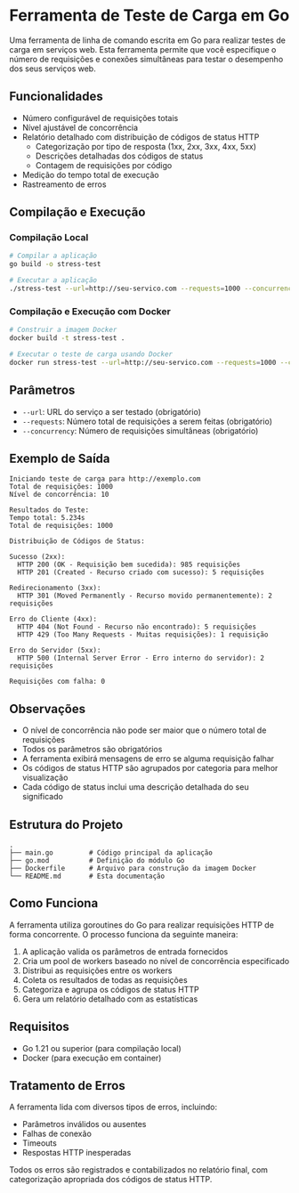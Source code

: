 # Ferramenta de Teste de Carga em Go

Uma ferramenta de linha de comando escrita em Go para realizar testes de carga em serviços web. Esta ferramenta permite que você especifique o número de requisições e conexões simultâneas para testar o desempenho dos seus serviços web.

## Funcionalidades

- Número configurável de requisições totais
- Nível ajustável de concorrência
- Relatório detalhado com distribuição de códigos de status HTTP
  - Categorização por tipo de resposta (1xx, 2xx, 3xx, 4xx, 5xx)
  - Descrições detalhadas dos códigos de status
  - Contagem de requisições por código
- Medição do tempo total de execução
- Rastreamento de erros

## Compilação e Execução

### Compilação Local

```bash
# Compilar a aplicação
go build -o stress-test

# Executar a aplicação
./stress-test --url=http://seu-servico.com --requests=1000 --concurrency=10
```

### Compilação e Execução com Docker

```bash
# Construir a imagem Docker
docker build -t stress-test .

# Executar o teste de carga usando Docker
docker run stress-test --url=http://seu-servico.com --requests=1000 --concurrency=10
```

## Parâmetros

- `--url`: URL do serviço a ser testado (obrigatório)
- `--requests`: Número total de requisições a serem feitas (obrigatório)
- `--concurrency`: Número de requisições simultâneas (obrigatório)

## Exemplo de Saída

```
Iniciando teste de carga para http://exemplo.com
Total de requisições: 1000
Nível de concorrência: 10

Resultados do Teste:
Tempo total: 5.234s
Total de requisições: 1000

Distribuição de Códigos de Status:

Sucesso (2xx):
  HTTP 200 (OK - Requisição bem sucedida): 985 requisições
  HTTP 201 (Created - Recurso criado com sucesso): 5 requisições

Redirecionamento (3xx):
  HTTP 301 (Moved Permanently - Recurso movido permanentemente): 2 requisições

Erro do Cliente (4xx):
  HTTP 404 (Not Found - Recurso não encontrado): 5 requisições
  HTTP 429 (Too Many Requests - Muitas requisições): 1 requisição

Erro do Servidor (5xx):
  HTTP 500 (Internal Server Error - Erro interno do servidor): 2 requisições

Requisições com falha: 0
```

## Observações

- O nível de concorrência não pode ser maior que o número total de requisições
- Todos os parâmetros são obrigatórios
- A ferramenta exibirá mensagens de erro se alguma requisição falhar
- Os códigos de status HTTP são agrupados por categoria para melhor visualização
- Cada código de status inclui uma descrição detalhada do seu significado

## Estrutura do Projeto

```
.
├── main.go         # Código principal da aplicação
├── go.mod          # Definição do módulo Go
├── Dockerfile      # Arquivo para construção da imagem Docker
└── README.md       # Esta documentação
```

## Como Funciona

A ferramenta utiliza goroutines do Go para realizar requisições HTTP de forma concorrente. O processo funciona da seguinte maneira:

1. A aplicação valida os parâmetros de entrada fornecidos
2. Cria um pool de workers baseado no nível de concorrência especificado
3. Distribui as requisições entre os workers
4. Coleta os resultados de todas as requisições
5. Categoriza e agrupa os códigos de status HTTP
6. Gera um relatório detalhado com as estatísticas

## Requisitos

- Go 1.21 ou superior (para compilação local)
- Docker (para execução em container)

## Tratamento de Erros

A ferramenta lida com diversos tipos de erros, incluindo:
- Parâmetros inválidos ou ausentes
- Falhas de conexão
- Timeouts
- Respostas HTTP inesperadas

Todos os erros são registrados e contabilizados no relatório final, com categorização apropriada dos códigos de status HTTP. 